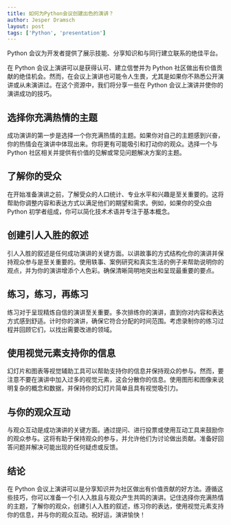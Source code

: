 ```yaml
---
title: 如何为Python会议创建出色的演讲？
author: Jesper Dramsch
layout: post
tags: ['Python', 'presentation']
---
```


Python 会议为开发者提供了展示技能、分享知识和与同行建立联系的绝佳平台。

在 Python 会议上演讲可以是获得认可、建立信誉并为 Python 社区做出有价值贡献的绝佳机会。然而，在会议上演讲也可能令人生畏，尤其是如果你不熟悉公开演讲或从未演讲过。在这个资源中，我们将分享一些在 Python 会议上演讲并使你的演讲成功的技巧。

## 选择你充满热情的主题

成功演讲的第一步是选择一个你充满热情的主题。如果你对自己的主题感到兴奋，你的热情会在演讲中体现出来。你将更有可能吸引和打动你的观众。选择一个与 Python 社区相关并提供有价值的见解或常见问题解决方案的主题。

## 了解你的受众

在开始准备演讲之前，了解受众的人口统计、专业水平和兴趣是至关重要的。这将帮助你调整内容和表达方式以满足他们的期望和需求。例如，如果你的受众由 Python 初学者组成，你可以简化技术术语并专注于基本概念。

## 创建引人入胜的叙述

引人入胜的叙述是任何成功演讲的关键方面。以讲故事的方式结构化你的演讲并保持观众参与是至关重要的。使用轶事、案例研究和真实生活的例子来帮助说明你的观点，并为你的演讲增添个人色彩。确保清晰简明地突出和呈现最重要的要点。

## 练习，练习，再练习

练习对于呈现精炼自信的演讲至关重要。多次排练你的演讲，直到你对内容和表达方式感到舒适。计时你的演讲，确保它符合分配的时间范围。考虑录制你的练习过程并回顾它们，以找出需要改进的领域。

## 使用视觉元素支持你的信息

幻灯片和图表等视觉辅助工具可以帮助支持你的信息并保持观众的参与。然而，要注意不要在演讲中加入过多的视觉元素，这会分散你的信息。使用图形和图像来说明复杂的概念和数据，并保持你的幻灯片简单且具有视觉吸引力。

## 与你的观众互动

与观众互动是成功演讲的关键方面。通过提问、进行投票或使用互动工具来鼓励你的观众参与。这将有助于保持观众的参与，并允许他们为讨论做出贡献。准备好回答问题并解决可能出现的任何疑虑或反馈。

## 结论

在 Python 会议上演讲可以是分享知识并为社区做出有价值贡献的好方法。遵循这些技巧，你可以准备一个引人入胜且与观众产生共鸣的演讲。记住选择你充满热情的主题，了解你的观众，创建引人入胜的叙述，练习你的表达，使用视觉元素支持你的信息，并与你的观众互动。祝好运，演讲愉快！

